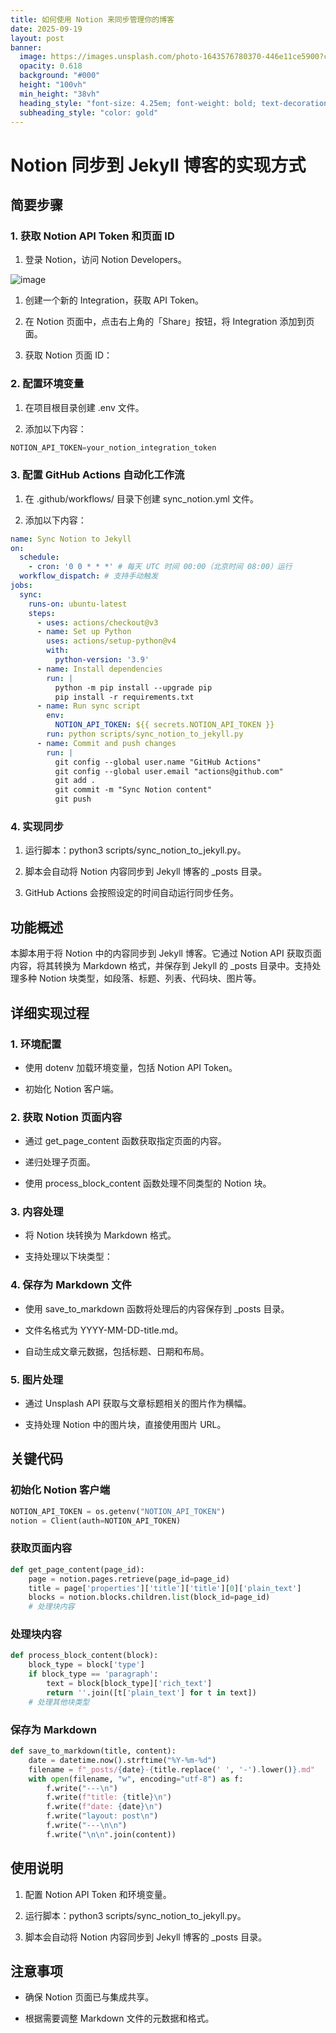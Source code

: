 ```yaml
---
title: 如何使用 Notion 来同步管理你的博客
date: 2025-09-19
layout: post
banner:
  image: https://images.unsplash.com/photo-1643576780370-446e11ce5900?crop=entropy&cs=tinysrgb&fit=max&fm=jpg&ixid=M3w2OTIwMzJ8MHwxfHJhbmRvbXx8fHx8fHx8fDE3NTgzMTMzMDB8&ixlib=rb-4.1.0&q=80&w=1080
  opacity: 0.618
  background: "#000"
  height: "100vh"
  min_height: "38vh"
  heading_style: "font-size: 4.25em; font-weight: bold; text-decoration: underline"
  subheading_style: "color: gold"
---
```


# Notion 同步到 Jekyll 博客的实现方式

## 简要步骤

### 1. 获取 Notion API Token 和页面 ID

1. 登录 Notion，访问 Notion Developers。

![image](https://prod-files-secure.s3.us-west-2.amazonaws.com/a7a0cc5a-89b9-4cda-8686-1fba0ca52f40/d19c1afe-dea5-4312-9333-786b0ba83054/image.png?X-Amz-Algorithm=AWS4-HMAC-SHA256&X-Amz-Content-Sha256=UNSIGNED-PAYLOAD&X-Amz-Credential=ASIAZI2LB466Z5EP2CUR%2F20250919%2Fus-west-2%2Fs3%2Faws4_request&X-Amz-Date=20250919T202139Z&X-Amz-Expires=3600&X-Amz-Security-Token=IQoJb3JpZ2luX2VjEGMaCXVzLXdlc3QtMiJGMEQCIGm%2F4TRiOkSvTqja86w9cyqmNfA%2BYYyxqg40SweeQWAIAiAu0YbmYhNcInUXa8Y%2FprIAAzjKj7EtNHqqXvuY5cyOuCqIBAjc%2F%2F%2F%2F%2F%2F%2F%2F%2F%2F8BEAAaDDYzNzQyMzE4MzgwNSIMvEmDpw5v8gEj5IOYKtwDQwMz9EPAcIVx2xFOfIQwYOqVlgsX7rnzEgxjDpSNgI3DbzD8aG93%2FcfyDCQREMyq5hMcyFbRu4FvRP%2FfSAy4nz%2BQAsDXTay9SWHdRgQ3dzqgKuraIe2ppKpblUmY%2FvvvSXZBWuw1ugCnLa9IVYlS57of4Yfe2x%2Fev9XBVboyx%2F%2BiUclYVpHaDDEyShA4txqM4iYWSiD0ZuitsrUfW18Q8RmP7kBpOBtCRc6wCywiPmD86xrsCy0R1O4POYqmz7jlpkRR1LWbGZE%2BXbuxB%2FHzH4OlGObW2CjsWlgw083ZyyzI%2B25gi02rTEvJzI0oexSi1oebEVvvzT5argDvVomV31vC8Fr09ANSyrFO7cZqTLVa8AS8mMfeKxprc9CwwELKlCaRV%2BVAceqjCmqoVoXU9r5y77m2rit7e%2BO1k%2BB1eBS2Mcwu3vr0jk%2BZDTtwIycH5ElaJNndIW%2FFzgd8myyzcFFnQ%2FC1uQh7pCrE02l2vDn4vNjIPT0jKl9P2tp3aVjtrekNAosymvaRQDKKqpa%2FlnaYiUGYQcgn%2BINpeNko%2Bx6A3fDzmET8B6hhG8AjQcUwj8fodReVM18Kv4v9KhM%2FQ5URU5oPOiPT3yS1Ich7NUhHhq9jPzIe6o2%2FXXUw1tK2xgY6pgEKQtpXGDo9U5t0WB7s62rzJx%2B8rPltX6ejT49g8%2FqjMtDvhU%2BpNDiBOy4oL6nZs8S1jN2QSGaLMnHKl4XmUW%2Bc%2Bt%2FLkIxhrjBVSVKPVj7LZULClNW4Nrz%2BtG6dkp%2FHRbBd7hLTop%2FLX4rN3m0YhSQGGiGJM1j1HfircAuqS8PqdaEgCIgeOmz2tQbY6lA87fEj37LkFT8BS1IjDnP22cltLXN%2FCNj1&X-Amz-Signature=5fe788de42f8c3f426f2ed621a68a9c54acbf6f3aabe7ffe82875817af7d7c7b&X-Amz-SignedHeaders=host&x-amz-checksum-mode=ENABLED&x-id=GetObject)

1. 创建一个新的 Integration，获取 API Token。

1. 在 Notion 页面中，点击右上角的「Share」按钮，将 Integration 添加到页面。

1. 获取 Notion 页面 ID：


### 2. 配置环境变量

1. 在项目根目录创建 .env 文件。

1. 添加以下内容：

```javascript
NOTION_API_TOKEN=your_notion_integration_token
```

### 3. 配置 GitHub Actions 自动化工作流

1. 在 .github/workflows/ 目录下创建 sync_notion.yml 文件。

1. 添加以下内容：

```yaml
name: Sync Notion to Jekyll
on:
  schedule:
    - cron: '0 0 * * *' # 每天 UTC 时间 00:00（北京时间 08:00）运行
  workflow_dispatch: # 支持手动触发
jobs:
  sync:
    runs-on: ubuntu-latest
    steps:
      - uses: actions/checkout@v3
      - name: Set up Python
        uses: actions/setup-python@v4
        with:
          python-version: '3.9'
      - name: Install dependencies
        run: |
          python -m pip install --upgrade pip
          pip install -r requirements.txt
      - name: Run sync script
        env:
          NOTION_API_TOKEN: ${{ secrets.NOTION_API_TOKEN }}
        run: python scripts/sync_notion_to_jekyll.py
      - name: Commit and push changes
        run: |
          git config --global user.name "GitHub Actions"
          git config --global user.email "actions@github.com"
          git add .
          git commit -m "Sync Notion content"
          git push
```

### 4. 实现同步

1. 运行脚本：python3 scripts/sync_notion_to_jekyll.py。

1. 脚本会自动将 Notion 内容同步到 Jekyll 博客的 _posts 目录。

1. GitHub Actions 会按照设定的时间自动运行同步任务。

## 功能概述

本脚本用于将 Notion 中的内容同步到 Jekyll 博客。它通过 Notion API 获取页面内容，将其转换为 Markdown 格式，并保存到 Jekyll 的 _posts 目录中。支持处理多种 Notion 块类型，如段落、标题、列表、代码块、图片等。

## 详细实现过程

### 1. 环境配置

- 使用 dotenv 加载环境变量，包括 Notion API Token。

- 初始化 Notion 客户端。

### 2. 获取 Notion 页面内容

- 通过 get_page_content 函数获取指定页面的内容。

- 递归处理子页面。

- 使用 process_block_content 函数处理不同类型的 Notion 块。

### 3. 内容处理

- 将 Notion 块转换为 Markdown 格式。

- 支持处理以下块类型：


### 4. 保存为 Markdown 文件

- 使用 save_to_markdown 函数将处理后的内容保存到 _posts 目录。

- 文件名格式为 YYYY-MM-DD-title.md。

- 自动生成文章元数据，包括标题、日期和布局。

### 5. 图片处理

- 通过 Unsplash API 获取与文章标题相关的图片作为横幅。

- 支持处理 Notion 中的图片块，直接使用图片 URL。

## 关键代码

### 初始化 Notion 客户端

```python
NOTION_API_TOKEN = os.getenv("NOTION_API_TOKEN")
notion = Client(auth=NOTION_API_TOKEN)
```

### 获取页面内容

```python
def get_page_content(page_id):
    page = notion.pages.retrieve(page_id=page_id)
    title = page['properties']['title']['title'][0]['plain_text']
    blocks = notion.blocks.children.list(block_id=page_id)
    # 处理块内容
```

### 处理块内容

```python
def process_block_content(block):
    block_type = block['type']
    if block_type == 'paragraph':
        text = block[block_type]['rich_text']
        return ''.join([t['plain_text'] for t in text])
    # 处理其他块类型
```

### 保存为 Markdown

```python
def save_to_markdown(title, content):
    date = datetime.now().strftime("%Y-%m-%d")
    filename = f"_posts/{date}-{title.replace(' ', '-').lower()}.md"
    with open(filename, "w", encoding="utf-8") as f:
        f.write("---\n")
        f.write(f"title: {title}\n")
        f.write(f"date: {date}\n")
        f.write("layout: post\n")
        f.write("---\n\n")
        f.write("\n\n".join(content))
```

## 使用说明

1. 配置 Notion API Token 和环境变量。

1. 运行脚本：python3 scripts/sync_notion_to_jekyll.py。

1. 脚本会自动将 Notion 内容同步到 Jekyll 博客的 _posts 目录。

## 注意事项

- 确保 Notion 页面已与集成共享。

- 根据需要调整 Markdown 文件的元数据和格式。